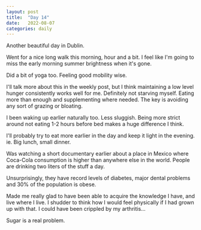 ```yaml
---
layout: post
title:  "Day 14"
date:   2022-08-07
categories: daily
---	
```

Another beautiful day in Dublin.

Went for a nice long walk this morning, hour and a bit. I feel like I'm going to miss the early morning summer brightness when it's gone.

Did a bit of yoga too. Feeling good mobility wise.

I'll talk more about this in the weekly post, but I think maintaining a low level hunger consistently works well for me. Definitely not starving myself. Eating more than enough and supplementing where needed. The key is avoiding any sort of grazing or bloating.

I been waking up earlier naturally too. Less sluggish. Being more strict around not eating 1-2 hours before bed makes a huge difference I think. 

I'll probably try to eat more earlier in the day and keep it light in the evening. ie. Big lunch, small dinner. 

Was watching a short documentary earlier about a place in Mexico where Coca-Cola consumption is higher than anywhere else in the world. People are drinking two liters of the stuff a day.

Unsurprisingly, they have record levels of diabetes, major dental problems and 30% of the population is obese.

Made me really glad to have been able to acquire the knowledge I have, and live where I live. I shudder to think how I would feel physically if I had grown up with that. I could have been crippled by my arthritis...

Sugar is a real problem.
